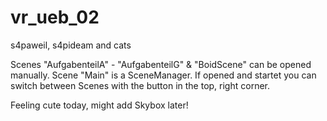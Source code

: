 # vr_ueb_02
s4paweil, s4pideam and cats

Scenes "AufgabenteilA" - "AufgabenteilG" & "BoidScene" can be opened manually. 
Scene "Main" is a SceneManager. If opened and startet you can switch between Scenes with the button in the top, right corner.

Feeling cute today, might add Skybox later!
